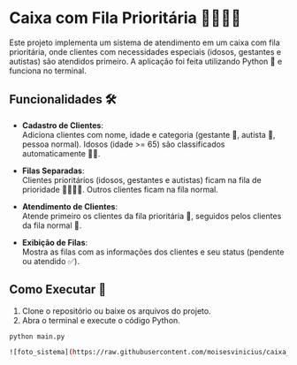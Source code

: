 # Caixa com Fila Prioritária 🚶‍♀️🚶‍♂️

Este projeto implementa um sistema de atendimento em um caixa com fila prioritária, onde clientes com necessidades especiais (idosos, gestantes e autistas) são atendidos primeiro. A aplicação foi feita utilizando Python 🐍 e funciona no terminal.

## Funcionalidades 🛠️

- **Cadastro de Clientes**:  
  Adiciona clientes com nome, idade e categoria (gestante 🤰, autista 🤖, pessoa normal). Idosos (idade >= 65) são classificados automaticamente 👵👴.
  
- **Filas Separadas**:  
  Clientes prioritários (idosos, gestantes e autistas) ficam na fila de prioridade 🏃‍♀️🏃‍♂️. Outros clientes ficam na fila normal.

- **Atendimento de Clientes**:  
  Atende primeiro os clientes da fila prioritária 🥇, seguidos pelos clientes da fila normal 🥈.

- **Exibição de Filas**:  
  Mostra as filas com as informações dos clientes e seu status (pendente ou atendido ✅).

## Como Executar 🚀

1. Clone o repositório ou baixe os arquivos do projeto.
2. Abra o terminal e execute o código Python.

```bash
python main.py

![foto_sistema](https://raw.githubusercontent.com/moisesvinicius/caixa_com_fila_prioritaria/main/IMG_20250116_153432.jpg)
